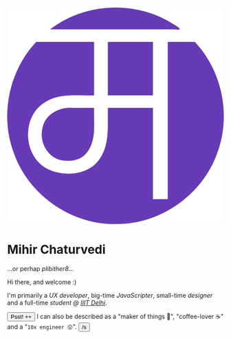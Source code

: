 ![Mihir's logo](/assets/img/muh.svg)

# Mihir Chaturvedi

...or perhap _plibither8_...

Hi there, and welcome :)

I'm primarily a _UX developer_, big-time _JavaScripter_, small-time _designer_ and a full-time _student @ <a href="https://iiitd.ac.in" target="_blank" rel="noopener">IIIT Delhi</a>_.

<p class="small">
	<button>Psst! ++</button>
	<span class="more nodisplay">I can also be described as a "maker of things 👷", "coffee-lover ☕" and a "<code>10x engineer 😲</code>".
		<button class="tooltip" aria-label="Satire disclaimer tooltip">/s</button>
	</span>
</p>
